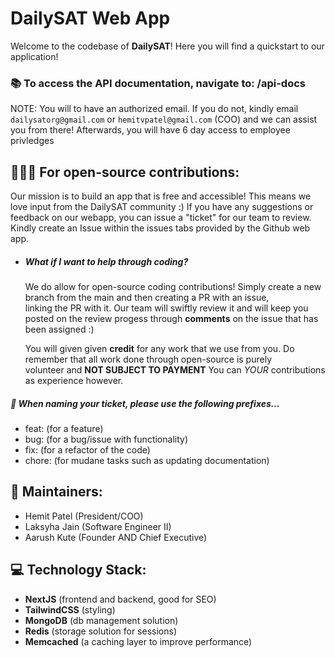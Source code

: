 # DailySAT Web App
Welcome to the codebase of **DailySAT**! Here you will find a quickstart to our application!

### 📚 To access the API documentation, navigate to: /api-docs
NOTE: You will to have an authorized email. If you do not, kindly email `dailysatorg@gmail.com` or `hemitvpatel@gmail.com` (COO) and we can assist you from there! Afterwards, you will have 6 day access to employee privledges


## 🧑‍🤝‍🧑 For open-source contributions:
Our mission is to build an app that is free and accessible! This means we love input from the DailySAT community :) If you have any suggestions or feedback on our webapp, you can issue a "ticket" for our team to review. Kindly create an Issue within the issues tabs provided by the Github web app.

- ##### What if I want to help through coding?
  We do allow for open-source coding contributions! Simply create a new branch from the main and then creating a PR with an issue,     
  linking the PR with it. Our team will swiftly review it and will keep you posted on the review progess through **comments** on the 
  issue that has been assigned :)

  You will given given **credit** for any work that we use from you. Do remember that all work done through open-source is purely   
  volunteer and **NOT SUBJECT TO PAYMENT** You can *YOUR* contributions as experience however.

##### 📛 When naming your ticket, please use the following prefixes...
- feat: (for a feature)
- bug: (for a bug/issue with functionality)
- fix: (for a refactor of the code)
- chore: (for mudane tasks such as updating documentation)

## 👷 Maintainers:
- Hemit Patel (President/COO)
- Laksyha Jain (Software Engineer II)
- Aarush Kute (Founder AND Chief Executive)

## 💻 Technology Stack:
- **NextJS** (frontend and backend, good for SEO)
- **TailwindCSS** (styling)
- **MongoDB** (db management solution)
- **Redis** (storage solution for sessions)
- **Memcached** (a caching layer to improve performance)
